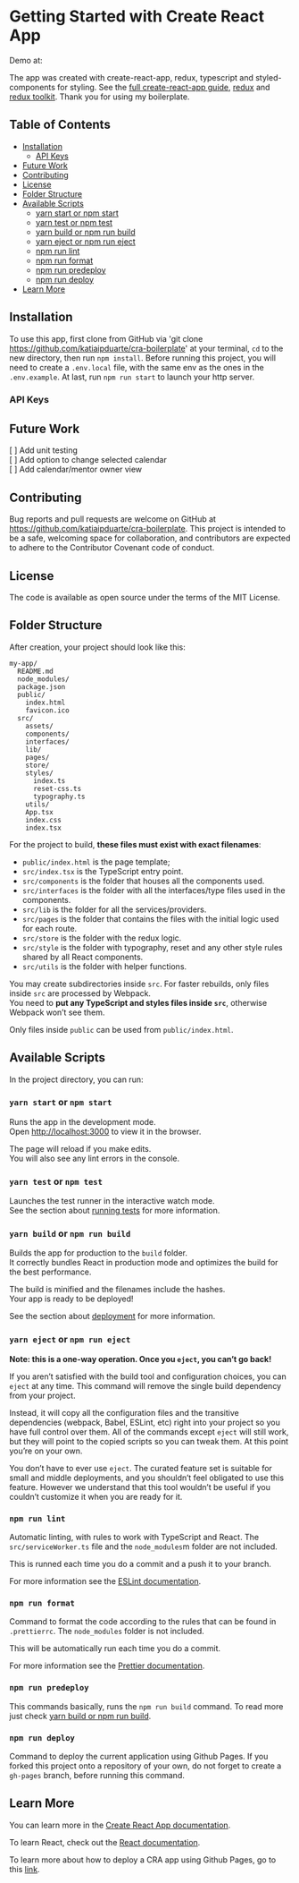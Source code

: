 # Getting Started with Create React App

Demo at:

The app was created with create-react-app, redux, typescript and styled-components for styling. See the [full create-react-app guide](https://github.com/facebook/create-react-app), [redux](https://redux.js.org/) and [redux toolkit](https://redux-toolkit.js.org/). Thank you for using my boilerplate.

## Table of Contents

- [Installation](#installation)
  - [API Keys](#api-keys)
- [Future Work](#future-work)
- [Contributing](#contributing)
- [License](#license)
- [Folder Structure](#folder-structure)
- [Available Scripts](#available-scripts)
  - [yarn start or npm start](#yarn-start-or-npm-start)
  - [yarn test or npm test](#yarn-test-or-npm-test)
  - [yarn build or npm run build](#yarn-build-or-npm-run-build)
  - [yarn eject or npm run eject](#yarn-eject-or-npm-run-eject)
  - [npm run lint](#npm-run-lint)
  - [npm run format](#npm-run-format)
  - [npm run predeploy](#npm-run-predeploy)
  - [npm run deploy](#npm-run-deploy)
- [Learn More](#learn-more)

## Installation

To use this app, first clone from GitHub via 'git clone https://github.com/katiaipduarte/cra-boilerplate' at your terminal, `cd` to the new directory, then run `npm install`. Before running this project, you will need to create a `.env.local` file, with the same env as the ones in the `.env.example`. At last, run `npm run start` to launch your http server.

### API Keys

## Future Work

[ ] Add unit testing <br>
[ ] Add option to change selected calendar<br>
[ ] Add calendar/mentor owner view<br>

## Contributing

Bug reports and pull requests are welcome on GitHub at https://github.com/katiaipduarte/cra-boilerplate. This project is intended to be a safe, welcoming space for collaboration, and contributors are expected to adhere to the Contributor Covenant code of conduct.

## License

The code is available as open source under the terms of the MIT License.

## Folder Structure

After creation, your project should look like this:

```
my-app/
  README.md
  node_modules/
  package.json
  public/
    index.html
    favicon.ico
  src/
    assets/
    components/
    interfaces/
    lib/
    pages/
    store/
    styles/
      index.ts
      reset-css.ts
      typography.ts
    utils/
    App.tsx
    index.css
    index.tsx
```

For the project to build, **these files must exist with exact filenames**:

- `public/index.html` is the page template;
- `src/index.tsx` is the TypeScript entry point.
- `src/components` is the folder that houses all the components used.
- `src/interfaces` is the folder with all the interfaces/type files used in the components.
- `src/lib` is the folder for all the services/providers.
- `src/pages` is the folder that contains the files with the initial logic used for each route.
- `src/store` is the folder with the redux logic.
- `src/style` is the folder with typography, reset and any other style rules shared by all React components.
- `src/utils` is the folder with helper functions.

You may create subdirectories inside `src`. For faster rebuilds, only files inside `src` are processed by Webpack.<br>
You need to **put any TypeScript and styles files inside `src`**, otherwise Webpack won’t see them.

Only files inside `public` can be used from `public/index.html`.<br>

## Available Scripts

In the project directory, you can run:

### `yarn start` or `npm start`

Runs the app in the development mode.<br />
Open [http://localhost:3000](http://localhost:3000) to view it in the browser.

The page will reload if you make edits.<br />
You will also see any lint errors in the console.

### `yarn test` or `npm test`

Launches the test runner in the interactive watch mode.<br />
See the section about [running tests](https://facebook.github.io/create-react-app/docs/running-tests) for more information.

### `yarn build` or `npm run build`

Builds the app for production to the `build` folder.<br />
It correctly bundles React in production mode and optimizes the build for the best performance.

The build is minified and the filenames include the hashes.<br />
Your app is ready to be deployed!

See the section about [deployment](https://facebook.github.io/create-react-app/docs/deployment) for more information.

### `yarn eject` or `npm run eject`

**Note: this is a one-way operation. Once you `eject`, you can’t go back!**

If you aren’t satisfied with the build tool and configuration choices, you can `eject` at any time. This command will remove the single build dependency from your project.

Instead, it will copy all the configuration files and the transitive dependencies (webpack, Babel, ESLint, etc) right into your project so you have full control over them. All of the commands except `eject` will still work, but they will point to the copied scripts so you can tweak them. At this point you’re on your own.

You don’t have to ever use `eject`. The curated feature set is suitable for small and middle deployments, and you shouldn’t feel obligated to use this feature. However we understand that this tool wouldn’t be useful if you couldn’t customize it when you are ready for it.

### `npm run lint`

Automatic linting, with rules to work with TypeScript and React. The `src/serviceWorker.ts` file and the `node_modules`m folder are not included.

This is runned each time you do a commit and a push it to your branch.

For more information see the [ESLint documentation](https://eslint.org/).

### `npm run format`

Command to format the code according to the rules that can be found in `.prettierrc`. The `node_modules` folder is not included.

This will be automatically run each time you do a commit.

For more information see the [Prettier documentation](https://prettier.io/).

### `npm run predeploy`

This commands basically, runs the `npm run build` command. To read more just check [yarn build or npm run build](#yarn-build-or-npm-run-build).

### `npm run deploy`

Command to deploy the current application using Github Pages. If you forked this project onto a repository of your own, do not forget to create a `gh-pages` branch, before running this command.

## Learn More

You can learn more in the [Create React App documentation](https://facebook.github.io/create-react-app/docs/getting-started).

To learn React, check out the [React documentation](https://reactjs.org/).

To learn more about how to deploy a CRA app using Github Pages, go to this [link](https://create-react-app.dev/docs/deployment/#github-pages-https-pagesgithubcom).
